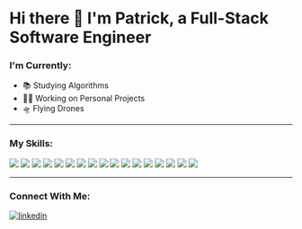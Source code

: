<div>

<h1>Hi there 👋 I'm Patrick, a Full-Stack Software Engineer</h1>

<h3>I'm Currently:</h3>
<ul>
  <li>📚 Studying Algorithms</li>
  <li>👨‍💻 Working on Personal Projects</li>
  <li>🛸 Flying Drones</li>
</ul>

<hr />

<h3>My Skills:</h3>
<div>
<!-- https://home.aveek.io/GitHub-Profile-Badges/ -->

<img src="https://img.shields.io/badge/JavaScript-F7DF1E.svg?style=for-the-badge&logo=JavaScript&logoColor=black" />
<img src="https://img.shields.io/badge/Node.js-339933.svg?style=for-the-badge&logo=nodedotjs&logoColor=white" />
<img src="https://img.shields.io/badge/Express-000000.svg?style=for-the-badge&logo=Express&logoColor=white" />
<img src="https://img.shields.io/badge/React-61DAFB.svg?style=for-the-badge&logo=React&logoColor=black" />
<img src="https://img.shields.io/badge/MongoDB-47A248.svg?style=for-the-badge&logo=MongoDB&logoColor=white" />
<img src="https://img.shields.io/badge/PostgreSQL-4169E1.svg?style=for-the-badge&logo=PostgreSQL&logoColor=white" />
<img src="https://img.shields.io/badge/MySQL-4479A1.svg?style=for-the-badge&logo=MySQL&logoColor=white" />
<img src="https://img.shields.io/badge/Webpack-8DD6F9.svg?style=for-the-badge&logo=Webpack&logoColor=black" />
<img src="https://img.shields.io/badge/Babel-F9DC3E.svg?style=for-the-badge&logo=Babel&logoColor=black" />
<img src="https://img.shields.io/badge/Git-F05032.svg?style=for-the-badge&logo=Git&logoColor=white" />
<img src="https://img.shields.io/badge/npm-CB3837.svg?style=for-the-badge&logo=npm&logoColor=white" />
<img src="https://img.shields.io/badge/Tailwind%20CSS-06B6D4.svg?style=for-the-badge&logo=Tailwind-CSS&logoColor=white" />
<img src="https://img.shields.io/badge/NGINX-009639.svg?style=for-the-badge&logo=NGINX&logoColor=white" />
<img src="https://img.shields.io/badge/Amazon%20AWS-232F3E.svg?style=for-the-badge&logo=Amazon-AWS&logoColor=white" />
<img src="https://img.shields.io/badge/Jest-C21325.svg?style=for-the-badge&logo=Jest&logoColor=white" />
<img src="https://img.shields.io/badge/Mocha-8D6748.svg?style=for-the-badge&logo=Mocha&logoColor=white" />
<img src="https://img.shields.io/badge/Chai-A30701.svg?style=for-the-badge&logo=Chai&logoColor=white" />
</div>

<hr />

<h3>Connect With Me:</h3>

<a href="https://www.linkedin.com/in/dalypatrick/">
<img src="https://img.shields.io/badge/LinkedIn-0A66C2.svg?style=for-the-badge&logo=LinkedIn&logoColor=white" alt="linkedin" />
</a>

</div>
